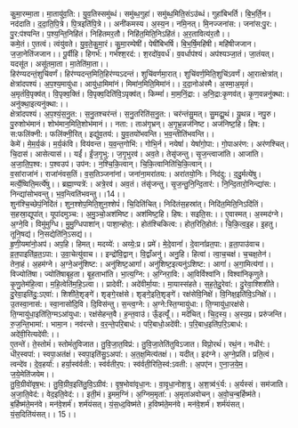

  
कु॒मा॒रम्मा॒ता। मा॒तायु॑व॒ति:। यु॒व॒तिस्समु॑ब्धं। समु॑ब्ध॒गुहा॑। समु॑ब्ध॒मिति॒संऽउ॑ब्धं। गुहा॑बिभर्ति। बि॒भ॒र्ति॒न। नद॑दाति। द॒दा॒ति॒पि॒त्रे। पि॒त्रइति॑पि॒त्रे।। अनी॑कमस्य। अ॒स्य॒न। नमि॒नत्। मि॒नज्जना॑स:। जना॑स:पु॒र:। पु॒र:प॑श्यन्ति। प॒श्य॒न्ति॒निहि॑तं। निहि॑तमर॒तौ। निहि॑त॒मिति॒निऽहि॑तं। अ॒र॒तावित्य॑र॒तौ।।  
कमे॒तं। ए॒तत्वं। त्वंयु॑वते। यु॒व॒ते॒कु॒मा॒रं। कु॒मा॒रम्पेषी॑। पेषी॑बिभर्षि। बि॒भ॒र्षि॒महि॑षी। महि॑षीजजान। ज॒जा॒नेति॑जजान।। पू॒र्वीहि। हिगर्भ॑:। गर्भ॑श्श॒रद॑:। श॒रदो॑व॒वर्ध॑। व॒वर्धाप॑श्यं। अप॑श्यञ्जा॒तं। जा॒तंयत्। यदसू॑त। असू॑तमा॒ता। मा॒तेति॑मा॒ता।।  
हिर॑ण्यदन्तं॒शुचि॑वर्णं। हिर॑ण्यदन्त॒मिति॒हिर॑ण्यऽदन्तं। शुचि॑वर्णमा॒रात्। शुचि॑वर्ण॒मिति॒शुचि॑ऽवर्णं। आ॒रात्क्षेत्रा॑त्। क्षेत्रा॑दपश्यं। अ॒प॒श्य॒मायु॑धा। आयु॑धा॒मिमा॑नं। मिमा॑न॒मिति॒मिमा॑नं।। द॒दा॒नोअ॑स्मै। अ॒स्मा॒अ॒मृतं॑। अ॒मृतं॑वि॒पृक्व॑त्। वि॒पृक्व॒क्तिं। वि॒पृक्व॒दिति॑वि॒ऽपृक्व॑त्। किम्मां॑। मा॒म॒निं॒द्रा:। अ॒नि॒द्रा:कृ॒णव॑त्। कृ॒ण॒वन्ननु॑क्था:। अनु॑क्था॒इत्यनु॑क्था:।।  
क्षेत्रा॑दपश्यं। अ॒प॒श्यं॒स॒नु॒त:। स॒नु॒तश्चर॑न्तं। स॒नु॒तरिति॑स॒नु॒त:। चर॑न्तंसु॒मत्। सु॒मद्यू॒थं। यू॒थन्न। नपु॒रु। पु॒रुशोभ॑मानं। शोभ॑मान॒मिति॒शोभ॑मानं।। नता:। ताअ॑गृभ्रन्। अ॒गृ॒भ्र॒न्नज॑निष्ट। अज॑निष्ट॒हि। हिष:। स:फलि॑क्नी:। फलि॑क्नी॒रित्। इद्यु॑व॒तय॑:। यु॒व॒तयो॑भवन्ति। भ॒व॒न्तीति॑भवन्ति।।  
केमे॑। मे॒म॒र्य॒कं। म॒र्य॒कंवि। विय॑वन्त। य॒व॒न्त॒गोभि॑:। गोभि॒र्न। नयेषां॑। येषां॑गो॒पा:। गो॒पाअर॑ण:। अर॑णश्चित्। चि॒दास॑। आसेत्यास॑।। यईं॑। ईं॒ज॒गृ॒भु:। ज॒गृ॒भुरव॑। अव॒ते। तेसृ॑जन्तु। सृ॒ज॒न्त्वाजा॑ति। आजा॑ति। अ॒जा॒ति॒प॒श्व:। प॒श्वउप॑। उप॑न:। न॒श्चि॒कि॒त्वान्। चि॒कि॒त्वानिति॑चि॒कि॒त्वान्।।  
व॒सांराजा॑नं। राजा॑नंवस॒तिं। व॒स॒तिञ्जना॑नां। जना॑ना॒मरा॑तय:। अरा॑तयो॒निः। निद॑दु:। द॒दु॒र्मत्ये॑षु। मर्त्ये॒ष्विति॒मर्त्ये॑षु।। ब्रह्मा॒ण्यत्रे॑:। अत्रे॒रव॑। अव॒तं। तंसृ॑जन्तु। सृ॒ज॒न्तु॒नि॒न्दि॒तार॑:। नि॒न्दि॒तारो॒निन्द्या॑स:। निन्द्या॑सोभवन्तु। भ॒व॒न्त्विति॑भवन्तु।।14।।  
शुन॑श्चि॒च्छेपं॒निदि॑तं। शुन॒श्शेप॒मिति॒शुन॒श्शेपं॑। चि॒दिति॑चित्। निदि॑तंस॒हस्रा॑त्। निदि॑त॒मिति॒निऽदि॑तिं। स॒हस्रा॒द्यूपा॑त्। यूपा॑दमुञ्च:। अ॒मु॒ञ्चो॒अश॑मिष्ट। अश॑मिष्ट॒हि। हिष:। सइति॒स:।। ए॒वास्मत्। अ॒स्मद॑ग्ने। अ॒ग्ने॒वि। विमु॑मुग्धि। मु॒मु॒ग्धिपाशा॑न्। पाशा॒न्होत॒:। होत॑श्चिकित्व:। होत॒रिति॒होत॑:। चि॒कि॒त्व॒इ॒ह। इ॒हतु। तूनि॒षद्य॑। नि॒सद्येति॑नि॒ऽसद्य॑।।  
हृ॒णी॒यमा॑नो॒अप॑। अप॒हि। हिमत्। मदय्ये॑:। अय्ये॒:प्र। प्रमे॑। मे॒दे॒वानां॑। दे॒वानां॑व्रत॒पा:। व्र॒ता॒पाउ॑वाच। व्र॒त॒पाइति॑व्र॒त॒ऽपा:। उ॒वा॒चेत्यु॑वाच।। इन्द्रो॑वि॒द्वान्। वि॒द्वाँअनु॑। अनु॒हि। हित्वा॑। त्वा॒च॒चक्ष॑। च॒चक्ष॒तेन॑। तेना॒हं। अ॒हम॑ग्ने। अ॒ग्ने॒अनु॑शिष्ट:। अनु॑शिष्ट॒आगां॑। अनु॑शिष्ट॒इत्यनु॑ऽशिष्ट:। आगां॑। अ॒गा॒मित्य॑गां।।  
विज्योति॑षा। ज्योति॑षाबृह॒ता। बृ॒ह॒ताभा॑ति। भा॒त्य॒ग्नि:। अ॒ग्निरा॒वि:। आ॒विर्विश्वा॑नि। विश्वा॑निकृणुते। कृ॒णु॒तेम॑हि॒त्वा। म॒हि॒त्वेति॑म॒हि॒ऽत्वा।। प्रादेवी॑:। अदे॑वीर्मा॒या:। मा॒यास्स॑हते। स॒ह॒ते॒दु॒रेवा॑:। दु॒रेवा॒श्शिशी॑ते। दु॒रेवा॒इति॑दु॒:ऽएवा॑:। शिशी॑ते॒शृङ्गे॑। शृङ्गे॒रक्ष॑से। शृङ्गे॒इति॒शृङ्गे॑। रक्ष॑सेवि॒निक्षे॑। वि॒निक्ष॒इति॑वि॒ऽनिक्षे॑।।  
उ॒तस्वा॒नास॑:। स्वा॒नासो॑दि॒वि। दि॒विस॑न्तु। स॒न्त्व॒ग्ने:। अ॒ग्ने:स्ति॒ग्मायु॑धा:। ति॒ग्मायु॑धा॒रक्ष॑से। ति॒ग्मायु॑धा॒इति॑ति॒ग्मऽआ॑युधा:। रक्ष॑सेहन्त॒वै। ह॒न्त॒वाउ॑। ऊँ॒इत्यूँ॑।। मदे॑चित्। चि॒द॒स्य॒। अ॒स्य॒प्र। प्ररु॑जन्ति। रु॒ज॒न्ति॒भामा॑:। भामा॒न। नव॑रन्ते। व॒र॒न्ते॒परि॒बाध॑:। परि॒बाधो॒अदे॑वी:। प॒रि॒बाध॒इति॑प॒रि॒ऽबाध॑:। अदे॑वी॒रित्यदे॑वी:।।  
ए॒तन्ते॑। ते॒स्तोमं॑। स्तोमं॑तुविजात। तु॒वि॒जा॒त॒विप्र॑:। तु॒वि॒जा॒तेति॑तुविऽजात। विप्रो॒रथं॑। रथं॒न। नधीर॑:। धीर॒स्वपा॑:। स्वपा॒अत॑क्षं। स्वपा॒इति॑सु॒ऽअपा॑:। अ॒त॒क्ष॒मित्य॑तक्षं।। यदीत्। इद॑ग्ने। अ॒ग्ने॒प्रति॑। प्रति॒त्वं। त्वन्दे॑व। दे॒व॒हर्या॑:। हर्या॒स्व॑र्वती:। स्व॑र्वतीर॒प:। स्व॑र्वती॒रिति॒स्व॑:ऽवती:। अ॒पए॑न। ए॒ना॒ज॒ये॒म॒। ज॒ये॒मेति॑जयेम।।  
तु॒वि॒ग्रीवो॑वृष॒भ:। तु॒वि॒ग्रीव॒इति॑तु॒वि॒ऽग्रीव॑:। वृ॒ष॒भोवा॑वृधा॒न:। वा॒वृ॒धा॒नोश॒त्रु। अ॒श॒त्र्व॑१॒॑र्य:। अ॒र्यस्सं। सम॑जाति। अ॒जा॒ति॒वेद॑:। वेद॒इति॒वेद॑:।। इती॒मं। इ॒मम॒ग्निं। अ॒ग्निम॒मृता॑:। अ॒मृता॑अवोचन्। अ॒वो॒च॒न्ब॒र्हिष्म॑ते। ब॒र्हिष्म॑ते॒मन॑वे। मन॑वे॒शर्म॑। शर्म॑यंसत्। यं॒स॒ध्द॒विष्म॑ते। ह॒विष्म॑ते॒मन॑वे। मन॑वे॒शर्म॑। शर्म॑यंसत्। यं॒स॒दिति॑यंसत्।। 15।।  
